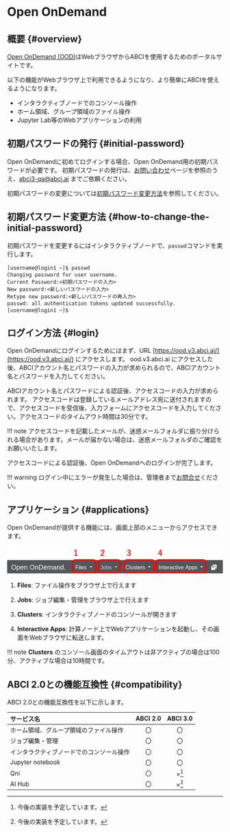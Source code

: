 # Open OnDemand

## 概要 {#overview}

[Open OnDemand (OOD)](https://openondemand.org/)はWebブラウザからABCIを使用するためのポータルサイトです。

以下の機能がWebブラウザ上で利用できるようになり、より簡単にABCIを使えるようになります。

- インタラクティブノードでのコンソール操作
- ホーム領域、グループ領域のファイル操作
- Jupyter Lab等のWebアプリケーションの利用


## 初期パスワードの発行 {#initial-password}

Open OnDemandに初めてログインする場合、Open OnDemand用の初期パスワードが必要です。
初期パスワードの発行は、[お問い合わせ](../contact.md)ページを参照のうえ、<abci3-qa@abci.ai> までご依頼ください。

初期パスワードの変更については[初期パスワード変更方法](#how-to-change-the-initial-password)を参照してください。


## 初期パスワード変更方法 {#how-to-change-the-initial-password}

初期パスワードを変更するにはインタラクティブノードで、`passwd`コマンドを実行します。

```
[username@login1 ~]$ passwd
Changing password for user username.
Current Password:<初期パスワードの入力>
New password:<新しいパスワードの入力>
Retype new password:<新しいパスワードの再入力>
passwd: all authentication tokens updated successfully.
[username@login1 ~]$
```


## ログイン方法 {#login}

Open OnDemandにログインするためにはまず、URL [https://ood.v3.abci.ai/](https://ood.v3.abci.ai/) にアクセスします。
ood.v3.abci.ai にアクセスした後、ABCIアカウント名とパスワードの入力が求められるので、ABCIアカウント名とパスワードを入力してください。

ABCIアカウント名とパスワードによる認証後、アクセスコードの入力が求められます。
アクセスコードは登録しているメールアドレス宛に送付されますので、アクセスコードを受信後、入力フォームにアクセスコードを入力してください。アクセスコードのタイムアウト時間は30分です。

!!! note
    アクセスコードを記載したメールが、迷惑メールフォルダに振り分けられる場合があります。メールが届かない場合は、迷惑メールフォルダのご確認をお願いいたします。

アクセスコードによる認証後、Open OnDemandへのログインが完了します。

!!! warning
    ログイン中にエラーが発生した場合は、管理者まで[お問合せ](../contact.md)ください。


## アプリケーション {#applications}

Open OnDemandが提供する機能には、画面上部のメニューからアクセスできます。

[![Open OnDemand Application Menu](ood-menu.png)](ood-menu.png)

1. **Files**: ファイル操作をブラウザ上で行えます

2. **Jobs**: ジョブ編集・管理をブラウザ上で行えます

3. **Clusters**: インタラクティブノードのコンソールが開きます

4. **Interactive Apps**: 計算ノード上でWebアプリケーションを起動し、その画面をWebブラウザに転送します。

<!--5. **AI Hub**: AI HubはABCI上で大規模な汎用学習済みモデルの再利用等を行うためのツールやサービス群です。AI Hubを構成する機能の1つである、MLflow Tracking Serverのデプロイを管理するアプリケーションを提供します。-->

!!! note
    **Clusters** のコンソール画面のタイムアウトは非アクティブの場合は100分、アクティブな場合は10時間です。


## ABCI 2.0との機能互換性 {#compatibility}

ABCI 2.0との機能互換性を以下に示します。

| サービス名 | ABCI 2.0 | ABCI 3.0 | 
|:--|:---:|:---:|
| ホーム領域、グループ領域のファイル操作 | 〇 | 〇 | 
| ジョブ編集・管理 | 〇 | 〇 | 
| インタラクティブノードでのコンソール操作 | 〇 | 〇 | 
| Jupyter notebook | 〇 | 〇 | 
| Qni | 〇 | ×[^1] | 
| AI Hub | 〇 | ×[^1] | 

[^1]: 今後の実装を予定しています。

